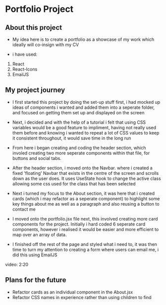 # Portfolio Project

## About this project
- My idea here is to create a portfolio as a showcase of my work which ideally will co-insign with my CV

- i have used:
1. React
2. React-Icons
3. EmailJS

## My project journey

- I first started this project by doing the set-up stuff first, i had mocked up ideas of components i wanted and added them into a seperate folder, and focused on getting them set up and displayed on the screen

- Next, i decided and with the help of a tutorial i felt that using CSS variables would be a good feature to impliment, having not really used them before and knowing i wanted to repeat a lot of CSS values to keep it consistent throughout, it would save time in the long run

- From here i began creating and coding the header section, which involed creating two more seperate components within that file, for buttons and social tabs.

- After the header section, i moved onto the Navbar. where i created a fixed 'floating' Navbar that exists in the centre of the screen and scrolls down as the user does. It uses UseState hook to change the active class allowing some css used for the class that has been selected 

- Next i turned my focus to the About section, it was here that i created cards (which i may refactor as a seperate component) to highlight some key things about me as well as a paragraph and also reusing a button to contact me

- I moved onto the portfolio.jsx file next, this involved creating more card components for the project. Initially i hard coded 6 seperate card components, however i realised it would be easier and more efficient to map over an array of data.

- I finished off the rest of the page and styled what i need to, it was then time to turn my attention to creating a form where users can email me, i did this using EmailJS

video: 2:20

## Plans for the future

- Refactor cards as an individual component in the About.jsx
- Refactor CSS names in experience rather than using children to find